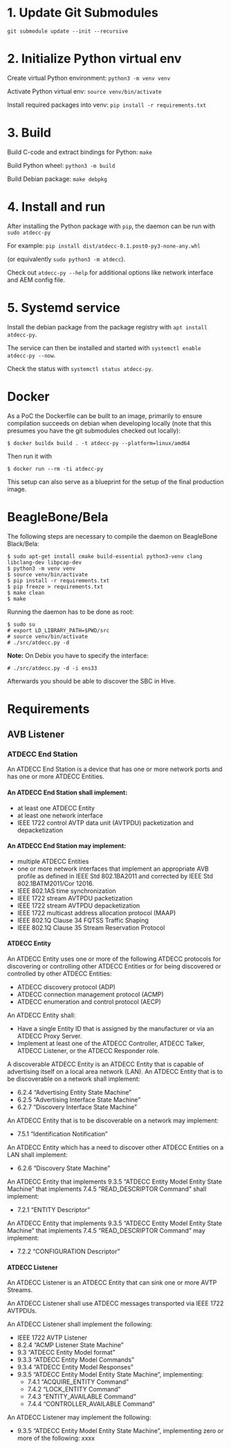 # 1. Update Git Submodules

`git submodule update --init --recursive`

# 2. Initialize Python virtual env

Create virtual Python environment:
`python3 -m venv venv`

Activate Python virtual env:
`source venv/bin/activate`

Install required packages into venv: 
`pip install -r requirements.txt`

# 3. Build

Build C-code and extract bindings for Python:
`make`

Build Python wheel:
`python3 -m build`

Build Debian package:
`make debpkg`

# 4. Install and run

After installing the Python package with `pip`, the daemon can be run with `sudo atdecc-py` 

For example:
`pip install dist/atdecc-0.1.post0-py3-none-any.whl`

(or equivalently `sudo python3 -m atdecc`).

Check out `atdecc-py --help` for additional options like network interface and AEM config file. 

# 5. Systemd service

Install the debian package from the package registry with
`apt install atdecc-py`.

The service can then be installed and started with `systemctl enable atdecc-py --now`.

Check the status with `systemctl status atdecc-py`.


# Docker

As a PoC the Dockerfile can be built to an image, primarily to ensure compilation succeeds on debian when developing locally (note that this presumes you have the git submodules checked out locally):

```
$ docker buildx build . -t atdecc-py --platform=linux/amd64
```

Then run it with

```
$ docker run --rm -ti atdecc-py
```

This setup can also serve as a blueprint for the setup of the final production image.

# BeagleBone/Bela

The following steps are necessary to compile the daemon on BeagleBone Black/Bela:

```
$ sudo apt-get install cmake build-essential python3-venv clang libclang-dev libpcap-dev
$ python3 -m venv venv
$ source venv/bin/activate
$ pip install -r requirements.txt
$ pip freeze > requirements.txt
$ make clean
$ make
```

Running the daemon has to be done as root:
```
$ sudo su
# export LD_LIBRARY_PATH=$PWD/src
# source venv/bin/activate
# ./src/atdecc.py -d
```

**Note:** On Debix you have to specify the interface:
```
# ./src/atdecc.py -d -i ens33
```

Afterwards you should be able to discover the SBC in Hive.


# Requirements

## AVB Listener

### ATDECC End Station

An ATDECC End Station is a device that has one or more network ports and has one or more ATDECC Entities.

#### An ATDECC End Station shall implement:
- at least one ATDECC Entity
- at least one network interface
- IEEE 1722 control AVTP data unit (AVTPDU) packetization and depacketization

#### An ATDECC End Station may implement:
- multiple ATDECC Entities
- one or more network interfaces that implement an appropriate AVB profile as defined in IEEE Std 802.1BA­2011 and corrected by IEEE Std 802.1BATM­2011/Cor 1­2016.
- IEEE 802.1AS time synchronization
- IEEE 1722 stream AVTPDU packetization
- IEEE 1722 stream AVTPDU depacketization
- IEEE 1722 multicast address allocation protocol (MAAP)
- IEEE 802.1Q Clause 34 FQTSS Traffic Shaping
- IEEE 802.1Q Clause 35 Stream Reservation Protocol

#### ATDECC Entity
An ATDECC Entity uses one or more of the following ATDECC protocols for discovering or controlling other ATDECC Entities or for being discovered or controlled by other ATDECC Entities:
- ATDECC discovery protocol (ADP)
- ATDECC connection management protocol (ACMP) 
- ATDECC enumeration and control protocol (AECP)

An ATDECC Entity shall:
- Have a single Entity ID that is assigned by the manufacturer or via an ATDECC Proxy Server.
- Implement at least one of the ATDECC Controller, ATDECC Talker, ATDECC Listener, or the ATDECC Responder role.

A discoverable ATDECC Entity is an ATDECC Entity that is capable of advertising itself on a local area network (LAN). An ATDECC Entity that is to be discoverable on a network shall implement:
- 6.2.4 “Advertising Entity State Machine”
- 6.2.5 “Advertising Interface State Machine”
- 6.2.7 “Discovery Interface State Machine”

An ATDECC Entity that is to be discoverable on a network may implement:
- 7.5.1 “Identification Notification”

An ATDECC Entity which has a need to discover other ATDECC Entities on a LAN shall implement:
- 6.2.6 “Discovery State Machine”

An ATDECC Entity that implements 9.3.5 “ATDECC Entity Model Entity State Machine” that implements 7.4.5 “READ_DESCRIPTOR Command” shall implement:
- 7.2.1 “ENTITY Descriptor”

An ATDECC Entity that implements 9.3.5 “ATDECC Entity Model Entity State Machine” that implements 7.4.5 “READ_DESCRIPTOR Command” may implement:
- 7.2.2 “CONFIGURATION Descriptor”


#### ATDECC Listener
An ATDECC Listener is an ATDECC Entity that can sink one or more AVTP Streams.

An ATDECC Listener shall use ATDECC messages transported via IEEE 1722 AVTPDUs. 

An ATDECC Listener shall implement the following:
- IEEE 1722 AVTP Listener
- 8.2.4 “ACMP Listener State Machine”
- 9.3 “ATDECC Entity Model format”
- 9.3.3 “ATDECC Entity Model Commands”
- 9.3.4 “ATDECC Entity Model Responses”
- 9.3.5 “ATDECC Entity Model Entity State Machine”, implementing:
  - 7.4.1 “ACQUIRE_ENTITY Command”
  - 7.4.2 “LOCK_ENTITY Command”
  - 7.4.3 “ENTITY_AVAILABLE Command”
  - 7.4.4 “CONTROLLER_AVAILABLE Command”

An ATDECC Listener may implement the following:
- 9.3.5 “ATDECC Entity Model Entity State Machine”, implementing zero or more of the following:
 xxxx
 
